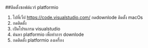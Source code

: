##ติดตั้งซอฟต์แวร์ platformio

1. ไปที่เว็ป https://code.visualstudio.com/ กดdownlode ติดตั้ง macOs
2. กดติดตั้ง
3. เปิดโปรแกรม visualstudio 
4. ค้นหา platformio เพื่อทำการ downlode
5. กดติดตั้ง platformio ลงเครื่อง
